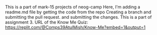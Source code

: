 This is a part of mark-15 projects of neog-camp
Here, I'm adding a readme.md file by getting the code from the repo
Creating a branch and submitting the pull request.
and submitting the changes.
This is a part of assignment 3.
URL of the Know Me Quiz:
https://replit.com/@Comps39AtulMish/Know-Me?embed=1&output=1
